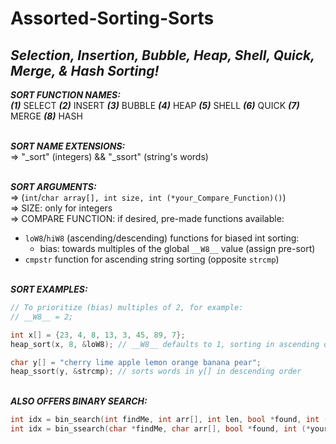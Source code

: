 # Assorted-Sorting-Sorts
_Selection, Insertion, Bubble, Heap, Shell, Quick, Merge, &amp; Hash Sorting!_</br>
-------------------------------------------------------------------------
***SORT FUNCTION NAMES:***</br>
	***(1)*** SELECT ***(2)*** INSERT ***(3)*** BUBBLE ***(4)*** HEAP ***(5)*** SHELL ***(6)*** QUICK ***(7)*** MERGE ***(8)*** HASH

</br>***SORT NAME EXTENSIONS:***</br>
=> "_sort" (integers) && "_ssort" (string's words)

</br>***SORT ARGUMENTS:***</br>
=> (`int`/`char array[], int size, int (*your_Compare_Function)()`)</br>
=> SIZE: only for integers</br>
=> COMPARE FUNCTION: if desired, pre-made functions available:
* `loW8`/`hiW8` (ascending/descending) functions for biased int sorting:
  * bias: towards multiples of the global `__W8__` value (assign pre-sort)
* `cmpstr` function for ascending string sorting (opposite `strcmp`)

</br>***SORT EXAMPLES:***
```c
// To prioritize (bias) multiples of 2, for example:
// __W8__ = 2;

int x[] = {23, 4, 8, 13, 3, 45, 89, 7};
heap_sort(x, 8, &loW8); // __W8__ defaults to 1, sorting in ascending order

char y[] = "cherry lime apple lemon orange banana pear";
heap_ssort(y, &strcmp); // sorts words in y[] in descending order
```

</br>***ALSO OFFERS BINARY SEARCH:***
```c
int idx = bin_search(int findMe, int arr[], int len, bool *found, int (*yourCmpFcn)()); // integers
int idx = bin_ssearch(char *findMe, char arr[], bool *found, int (*yourCmpFcn)()); // words in a string
```
